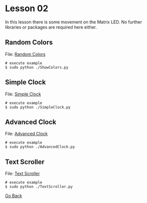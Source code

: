 # Lesson 02

In this lesson there is some movement on the Matrix LED. No further libraries or packages are required here either.

## Random Colors

File: [Random Colors](./ShowRandomColors.py)

```shell
# execute example
$ sudo python ./ShowColors.py
```

## Simple Clock

File: [Simple Clock](./SimpleClock.py)

```shell
# execute example
$ sudo python ./SimpleClock.py
```

## Advanced Clock

File: [Advanced Clock](./AdvancedClock.py)

```shell
# execute example
$ sudo python ./AdvancedClock.py
```

## Text Scroller

File: [Text Scroller](./TextScroller.py)

```shell
# execute example
$ sudo python ./TextScroller.py
```

[Go Back](../readme.md)
